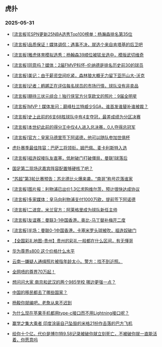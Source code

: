 ## 虎扑 
### 2025-05-31

+ [[流言板]ESPN更新25NBA选秀Top100榜单：杨瀚森排名第35位](https://bbs.hupu.com/632895057.html)

+ [[流言板]品质保证！媒体调侃：遇事不决，就选个来自肯塔基的后卫吧](https://bbs.hupu.com/632893877.html)

+ [[流言板]雅虎体育模拟选秀：杨翰森39顺位被猛龙选中，模版武切维奇](https://bbs.hupu.com/632895128.html)

+ [[流言板]同意吗？媒体：2届FMVP科怀-伦纳德是排名历史前30的球员](https://bbs.hupu.com/632895386.html)

+ [[流言板]美记：由于薪资空间吃紧，森林狼大概无力留下亚历山大-沃克](https://bbs.hupu.com/632895972.html)

+ [[流言板]记者：鹈鹕正在评估每名球员的市场行情，球队没有非卖品](https://bbs.hupu.com/632895500.html)

+ [[流言板]期待三状元组合！独行侠官方分享欧文的照片：9届全明星️](https://bbs.hupu.com/632893936.html)

+ [[流言板]MVP！媒体发问：巅峰杜兰特威少SGA，谁首发谁替补谁被裁？](https://bbs.hupu.com/632896091.html)

+ [[流言板]史上此前的6支68胜球队中有4支夺冠，最差成绩为分区决赛](https://bbs.hupu.com/632894483.html)

+ [[流言板]本世纪此前的得分王中仅4人进入总决赛，0人夺得总冠军](https://bbs.hupu.com/632893865.html)

+ [[流言板]官方：皇家马德里签下阿诺德，他可以随队参加世俱杯](https://bbs.hupu.com/632892750.html)

+ [虎扑赛季最佳阵容：巴萨三将领衔，姆巴佩、麦卡利斯特入选](https://bbs.hupu.com/632890899.html)

+ [[流言板]祖连奴接队友直塞，低射破门打破僵局，曼联1球落后](https://bbs.hupu.com/632894322.html)

+ [国足第二现场这嘉宾阵容配置够硬核了吧？](https://bbs.hupu.com/632895267.html)

+ [“苏超”第3轮比赛预告：苏北德比火爆来袭，“南哥”称号花落谁家](https://bbs.hupu.com/632890095.html)

+ [[流言板]图片报：利物浦已出价1.3亿求购维尔茨，预计很快达成协议](https://bbs.hupu.com/632892063.html)

+ [[流言板]多家媒体：皇马向利物浦支付1000万欧，提前签下阿诺德](https://bbs.hupu.com/632892832.html)

+ [[流言板]二进宫，米兰官方：阿莱格里成为球队新任主帅](https://bbs.hupu.com/632892565.html)

+ [[流言板]友谊赛：曼联3-1中国香港，奥比-马丁替补梅开二度](https://bbs.hupu.com/632895477.html)

+ [[流言板]半场：曼联0-1中国香港，卡塞米罗头球被吹，祖连奴破门](https://bbs.hupu.com/632894637.html)

+ [【全国彩礼地图-贵州】贵州的彩礼一般都在什么区间，有无懂哥](https://bbs.hupu.com/632893486.html)

+ [华为尊界s800 这个价格什么水平](https://bbs.hupu.com/632895155.html)

+ [云南一嫌疑人通缉照片被指年龄太小。警方：找不到近照。](https://bbs.hupu.com/632893363.html)

+ [全网喷的尊界70万起！](https://bbs.hupu.com/632895102.html)

+ [想问问大家 南京和武汉的两个985学校 哪边更强一点？](https://bbs.hupu.com/632893488.html)

+ [中国的移民都去了哪些国家？](https://bbs.hupu.com/632895116.html)

+ [杨毅你就编吧，老詹从来不迟到](https://bbs.hupu.com/632893743.html)

+ [为什么现在苹果手机都用type-c接口而不用Lightning接口呢？](https://bbs.hupu.com/632893047.html)

+ [赢学之集大乘者 印度涂装自己坠毁的米格21扮作击落的巴方飞机](https://bbs.hupu.com/632892921.html)

+ [给你十个亿，代价是博尔特9.58记录被破你就立刻死亡，不被破你就一直能活着，你愿意吗](https://bbs.hupu.com/632895739.html)

